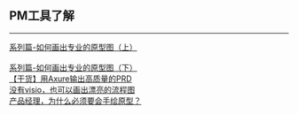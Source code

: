 ## PM工具了解

------

[系列篇-如何画出专业的原型图（上）](http://coffee.pmcaff.com/article/14053)<br/>
<br/>
[系列篇-如何画出专业的原型图（下）](http://coffee.pmcaff.com/article/1140312156599424/pmcaff?utm_source=search)
<br/>
[【干货】用Axure输出高质量的PRD](http://www.ipmtalk.com/article-detail/245.html)
<br/>
[没有visio，也可以画出漂亮的流程图](http://www.ipmtalk.com/article-detail/259.html)
<br/>
[产品经理，为什么必须要会手绘原型？](http://www.woshipm.com/pmd/1788230.html)
<br/>
